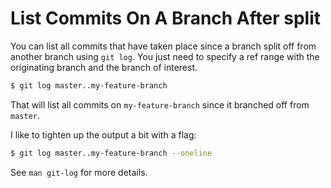 # List Commits On A Branch After split

You can list all commits that have taken place since a branch split off from
another branch using `git log`. You just need to specify a ref range with
the originating branch and the branch of interest.

```bash
$ git log master..my-feature-branch
```

That will list all commits on `my-feature-branch` since it branched off from
`master`.

I like to tighten up the output a bit with a flag:

```bash
$ git log master..my-feature-branch --oneline
```

See `man git-log` for more details.
